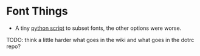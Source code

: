 # Font Things

- A tiny [python script](font-subsetting.py) to subset fonts, the other options were worse.

TODO: think a little harder what goes in the wiki and what goes in the dotrc repo?
